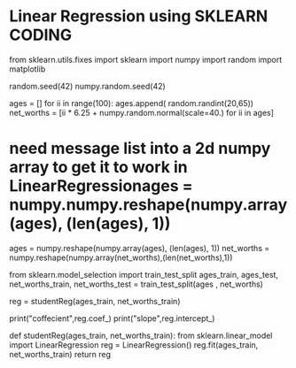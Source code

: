 # Linear Regression using SKLEARN CODING
from sklearn.utils.fixes import sklearn
import numpy
import random
import matplotlib

random.seed(42)
numpy.random.seed(42)

ages = []
for ii in range(100):
  ages.append( random.randint(20,65)) 
net_worths = [ii * 6.25 + numpy.random.normal(scale=40.) for ii in ages]


  # need message list into a 2d numpy array to get it to work in LinearRegressionages = numpy.numpy.reshape(numpy.array(ages), (len(ages), 1))
ages =  numpy.reshape(numpy.array(ages), (len(ages),  1))
net_worths =  numpy.reshape(numpy.array(net_worths),(len(net_worths),1))

from sklearn.model_selection import train_test_split
ages_train, ages_test, net_worths_train, net_worths_test = train_test_split(ages , net_worths)



reg = studentReg(ages_train, net_worths_train)

print("coffecient",reg.coef_)
print("slope",reg.intercept_) 


def studentReg(ages_train, net_worths_train):
  from sklearn.linear_model import LinearRegression
  reg = LinearRegression()
  reg.fit(ages_train, net_worths_train)
  return reg

